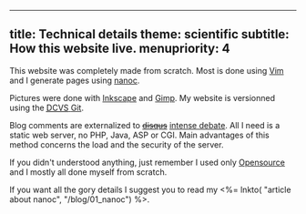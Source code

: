 -----
title: Technical details
theme: scientific
subtitle: How this website live.
menupriority: 4
-----

This website was completely made from scratch.  Most is done using 
[Vim](http://www.vim.org) and I generate pages using 
[nanoc](http://nanoc.stoneship.org).

<p>

Pictures were done with 
<a href="http://inkscape.org">Inkscape</a> and 
<a href="http://gimp.org">Gimp</a>. 
My website is versionned using the 
<a href="http://en.wikipedia.org/wiki/Distributed_Concurrent_Versions_System">
    <acronym title="Distributed Concurrent Versions System">DCVS</acronym>
</a> 
<a href="http://git-scm.com">Git</a>.

</p>

Blog comments are externalized to <del>[disqus](http://disqus.com)</del> [intense debate](http://intensedebate.com).
All I need is a static web server, no PHP, Java, ASP or CGI.
Main advantages of this method concerns the load 
and the security of the server.

<p>

If you didn't understood anything, just remember I used only 
<a href="http://en.wikipedia.org/wiki/OpenSource">Opensource</a> 
and I mostly all done myself from scratch.

</p>

If you want all the gory details I suggest you to read
my <%= lnkto( "article about nanoc", "/blog/01_nanoc") %>.

